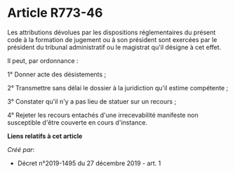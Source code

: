 # Article R773-46

Les attributions dévolues par les dispositions réglementaires du présent code à la formation de jugement ou à son président
sont exercées par le président du tribunal administratif ou le magistrat qu'il désigne à cet effet.

Il peut, par ordonnance :

1° Donner acte des désistements ;

2° Transmettre sans délai le dossier à la juridiction qu'il estime compétente ;

3° Constater qu'il n'y a pas lieu de statuer sur un recours ;

4° Rejeter les recours entachés d'une irrecevabilité manifeste non susceptible d'être couverte en cours d'instance.

**Liens relatifs à cet article**

_Créé par_:

  - Décret n°2019-1495 du 27 décembre 2019 - art. 1

